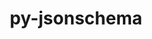 ---
title: "py-jsonschema"
layout: cache
categories: [package, develop]
meta: {"compilers": ["gcc@=11.1.0", "gcc@=11.4.0", "gcc@=7.3.1", "gcc@=7.5.0", "gcc@=9.4.0", "oneapi@=2024.2.1"], "num_specs": 153, "num_specs_by_stack": {"aws-isc": 2, "aws-isc-aarch64": 2, "data-vis-sdk": 6, "e4s": 44, "e4s-neoverse-v2": 26, "e4s-neoverse_v1": 17, "e4s-oneapi": 37, "e4s-power": 7, "radiuss": 12, "root": 153}, "oss": ["amzn2", "ubuntu18.04", "ubuntu20.04", "ubuntu22.04"], "platforms": ["linux"], "stacks": ["aws-isc", "aws-isc-aarch64", "data-vis-sdk", "e4s", "e4s-neoverse-v2", "e4s-neoverse_v1", "e4s-oneapi", "e4s-power", "radiuss", "root"], "targets": ["aarch64", "neoverse_v1", "neoverse_v2", "ppc64le", "x86_64_v3"], "versions": ["2.6.0", "4.17.3", "4.22.0"]}
spec_details: [{"compiler": "oneapi@=2024.2.1", "hash": "25l7x7gbb2oi4uh25rblbzwrlqa5jqa4", "os": "ubuntu22.04", "platform": "linux", "size": "-", "stacks": ["e4s-oneapi", "root"], "target": "x86_64_v3", "variants": ["build_system=python_pip"], "versions": ["2.6.0"]}, {"compiler": "gcc@=11.4.0", "hash": "2dgdbyfmerppapdiufxwhggjva7kwbal", "os": "ubuntu22.04", "platform": "linux", "size": "-", "stacks": ["e4s-neoverse-v2", "root"], "target": "neoverse_v2", "variants": ["build_system=python_pip", "+format-nongpl"], "versions": ["4.22.0"]}, {"compiler": "gcc@=11.4.0", "hash": "2lfftqdqcru6juumtrdushfeaiv6xodg", "os": "ubuntu22.04", "platform": "linux", "size": "-", "stacks": ["e4s-neoverse_v1", "root"], "target": "neoverse_v1", "variants": ["build_system=python_pip", "+format-nongpl"], "versions": ["4.22.0"]}, {"compiler": "gcc@=11.4.0", "hash": "2oqhxanspyjphihbsfsaxufo6olzcpqw", "os": "ubuntu22.04", "platform": "linux", "size": "-", "stacks": ["e4s-neoverse_v1", "root"], "target": "neoverse_v1", "variants": ["build_system=python_pip", "~format-nongpl"], "versions": ["4.22.0"]}, {"compiler": "gcc@=7.5.0", "hash": "2ttiyhoixr622udj5ocpgti3rl5bh5q3", "os": "ubuntu18.04", "platform": "linux", "size": "-", "stacks": ["radiuss", "root"], "target": "x86_64_v3", "variants": ["build_system=python_pip", "~format-nongpl"], "versions": ["4.22.0"]}, {"compiler": "gcc@=11.4.0", "hash": "2uinw65t6nrrujnz2z3ojrys7q7y6prg", "os": "ubuntu22.04", "platform": "linux", "size": "-", "stacks": ["e4s", "root"], "target": "x86_64_v3", "variants": ["build_system=python_pip", "~format-nongpl"], "versions": ["4.22.0"]}, {"compiler": "gcc@=11.4.0", "hash": "35rrup32mp4itipf2rs2ygzmanuegw5r", "os": "ubuntu22.04", "platform": "linux", "size": "-", "stacks": ["e4s", "root"], "target": "x86_64_v3", "variants": ["build_system=python_pip", "~format-nongpl"], "versions": ["4.22.0"]}, {"compiler": "gcc@=11.4.0", "hash": "36iosaxrwvpopgo2l6v2bbgnwlrhfgwj", "os": "ubuntu22.04", "platform": "linux", "size": "-", "stacks": ["e4s", "root"], "target": "x86_64_v3", "variants": ["build_system=python_pip"], "versions": ["2.6.0"]}, {"compiler": "oneapi@=2024.2.1", "hash": "3g4by4gwj2wn7y3a3j4o2zneigbltrgd", "os": "ubuntu22.04", "platform": "linux", "size": "-", "stacks": ["e4s-oneapi", "root"], "target": "x86_64_v3", "variants": ["build_system=python_pip", "+format-nongpl"], "versions": ["4.17.3"]}, {"compiler": "gcc@=11.4.0", "hash": "3ibfhq5op5htwwlj5h7j462matrytb5t", "os": "ubuntu22.04", "platform": "linux", "size": "-", "stacks": ["e4s-neoverse-v2", "root"], "target": "neoverse_v2", "variants": ["build_system=python_pip", "+format-nongpl"], "versions": ["4.22.0"]}, {"compiler": "oneapi@=2024.2.1", "hash": "3ymyezhvuv7cq6v2kjlx6kcgk5sn57wg", "os": "ubuntu22.04", "platform": "linux", "size": "-", "stacks": ["e4s-oneapi", "root"], "target": "x86_64_v3", "variants": ["build_system=python_pip", "+format-nongpl"], "versions": ["4.17.3"]}, {"compiler": "oneapi@=2024.2.1", "hash": "42ckr6hw57kvzhsrwr53nf7fsquxaat5", "os": "ubuntu22.04", "platform": "linux", "size": "-", "stacks": ["e4s-oneapi", "root"], "target": "x86_64_v3", "variants": ["build_system=python_pip", "+format-nongpl"], "versions": ["4.17.3"]}, {"compiler": "gcc@=11.4.0", "hash": "43why6cwusdevschybuhfzjdgubcj6mb", "os": "ubuntu22.04", "platform": "linux", "size": "-", "stacks": ["e4s-neoverse-v2", "root"], "target": "neoverse_v2", "variants": ["build_system=python_pip", "~format-nongpl"], "versions": ["4.22.0"]}, {"compiler": "gcc@=11.4.0", "hash": "4j5vpyj3ejtsyusa6edroxub64dcoaqh", "os": "ubuntu22.04", "platform": "linux", "size": "-", "stacks": ["e4s-neoverse_v1", "root"], "target": "neoverse_v1", "variants": ["build_system=python_pip", "+format-nongpl"], "versions": ["4.22.0"]}, {"compiler": "gcc@=11.4.0", "hash": "4jiebwrhglw6lg5s5larlbupjbahteqf", "os": "ubuntu22.04", "platform": "linux", "size": "-", "stacks": ["e4s-neoverse-v2", "root"], "target": "neoverse_v2", "variants": ["build_system=python_pip", "+format-nongpl"], "versions": ["4.22.0"]}, {"compiler": "gcc@=7.5.0", "hash": "4jmnvot5t5hkb6no3n5lmvmli2jicurs", "os": "ubuntu18.04", "platform": "linux", "size": "-", "stacks": ["radiuss", "root"], "target": "x86_64_v3", "variants": ["build_system=python_pip", "~format-nongpl"], "versions": ["4.22.0"]}, {"compiler": "gcc@=7.3.1", "hash": "56pwjcbfq4kkudd7ag3m7yrqwnve37fl", "os": "amzn2", "platform": "linux", "size": "-", "stacks": ["aws-isc-aarch64", "root"], "target": "aarch64", "variants": ["build_system=python_pip", "~format-nongpl"], "versions": ["4.17.3"]}, {"compiler": "gcc@=11.4.0", "hash": "5evtow5zgtzau7xykkdtl7macdatdrwf", "os": "ubuntu22.04", "platform": "linux", "size": "-", "stacks": ["e4s-neoverse-v2", "root"], "target": "neoverse_v2", "variants": ["build_system=python_pip"], "versions": ["2.6.0"]}, {"compiler": "gcc@=11.4.0", "hash": "5iinbhixbrltieqzhsh4y7jovvm4anoz", "os": "ubuntu22.04", "platform": "linux", "size": "-", "stacks": ["e4s", "root"], "target": "x86_64_v3", "variants": ["build_system=python_pip", "~format-nongpl"], "versions": ["4.22.0"]}, {"compiler": "gcc@=11.4.0", "hash": "5px35d7rr4ofl55buwrgh4eawyt77hsm", "os": "ubuntu22.04", "platform": "linux", "size": "-", "stacks": ["e4s-neoverse-v2", "root"], "target": "neoverse_v2", "variants": ["build_system=python_pip", "~format-nongpl"], "versions": ["4.22.0"]}, {"compiler": "gcc@=11.4.0", "hash": "5y2tvx4fnzksfvtjurlpkp2xjssakmg4", "os": "ubuntu22.04", "platform": "linux", "size": "-", "stacks": ["e4s-neoverse-v2", "root"], "target": "neoverse_v2", "variants": ["build_system=python_pip", "+format-nongpl"], "versions": ["4.22.0"]}, {"compiler": "gcc@=9.4.0", "hash": "66pklhm4c63q5mrtfulmkqg7we7eexwk", "os": "ubuntu20.04", "platform": "linux", "size": "-", "stacks": ["e4s-power", "root"], "target": "ppc64le", "variants": ["build_system=python_pip"], "versions": ["2.6.0"]}, {"compiler": "gcc@=11.4.0", "hash": "6esfvrfyckh4pz76buw27g7duojt43oy", "os": "ubuntu22.04", "platform": "linux", "size": "-", "stacks": ["e4s-neoverse_v1", "root"], "target": "neoverse_v1", "variants": ["build_system=python_pip", "~format-nongpl"], "versions": ["4.22.0"]}, {"compiler": "gcc@=7.5.0", "hash": "6nknsv2vb5vctbwqaeh32pexkyxcrzjk", "os": "ubuntu18.04", "platform": "linux", "size": "-", "stacks": ["radiuss", "root"], "target": "x86_64_v3", "variants": ["build_system=python_pip", "~format-nongpl"], "versions": ["4.22.0"]}, {"compiler": "gcc@=11.4.0", "hash": "7gafkfwuvuhrg26msuyil72b5fksjsyb", "os": "ubuntu22.04", "platform": "linux", "size": "-", "stacks": ["e4s", "root"], "target": "x86_64_v3", "variants": ["build_system=python_pip", "~format-nongpl"], "versions": ["4.22.0"]}, {"compiler": "oneapi@=2024.2.1", "hash": "7gkesuxscez7sfeucskbvvubhcuh3ssl", "os": "ubuntu22.04", "platform": "linux", "size": "-", "stacks": ["e4s-oneapi", "root"], "target": "x86_64_v3", "variants": ["build_system=python_pip", "~format-nongpl"], "versions": ["4.17.3"]}, {"compiler": "gcc@=11.4.0", "hash": "7qv2qtl5dbqc36r2ajftflye3wlggcrh", "os": "ubuntu22.04", "platform": "linux", "size": "-", "stacks": ["e4s-neoverse_v1", "root"], "target": "neoverse_v1", "variants": ["build_system=python_pip", "+format-nongpl"], "versions": ["4.22.0"]}, {"compiler": "oneapi@=2024.2.1", "hash": "7uxevqdju62rdek72p2ornvkptajw3xm", "os": "ubuntu22.04", "platform": "linux", "size": "-", "stacks": ["e4s-oneapi", "root"], "target": "x86_64_v3", "variants": ["build_system=python_pip"], "versions": ["2.6.0"]}, {"compiler": "gcc@=7.3.1", "hash": "a75r6abrcyyapsacefk6d3rvpp5y7o5n", "os": "amzn2", "platform": "linux", "size": "-", "stacks": ["aws-isc", "root"], "target": "x86_64_v3", "variants": ["build_system=python_pip", "~format-nongpl"], "versions": ["4.17.3"]}, {"compiler": "gcc@=11.4.0", "hash": "akkdjgenclhhxsrracsjptcms4iclmj7", "os": "ubuntu22.04", "platform": "linux", "size": "-", "stacks": ["e4s", "root"], "target": "x86_64_v3", "variants": ["build_system=python_pip", "+format-nongpl"], "versions": ["4.22.0"]}, {"compiler": "oneapi@=2024.2.1", "hash": "arpeyvf6tabq2y77ni4z67zvrl6scp5e", "os": "ubuntu22.04", "platform": "linux", "size": "-", "stacks": ["e4s-oneapi", "root"], "target": "x86_64_v3", "variants": ["build_system=python_pip", "+format-nongpl"], "versions": ["4.17.3"]}, {"compiler": "gcc@=11.1.0", "hash": "avyh4fsmnojyopg2klj7t44yls6rhr5k", "os": "ubuntu20.04", "platform": "linux", "size": "-", "stacks": ["data-vis-sdk", "root"], "target": "x86_64_v3", "variants": ["build_system=python_pip", "+format-nongpl"], "versions": ["4.22.0"]}, {"compiler": "gcc@=11.4.0", "hash": "b4ijz4twiw4ddgrefgphx57vg5eol4rx", "os": "ubuntu22.04", "platform": "linux", "size": "-", "stacks": ["e4s", "root"], "target": "x86_64_v3", "variants": ["build_system=python_pip", "+format-nongpl"], "versions": ["4.22.0"]}, {"compiler": "gcc@=7.5.0", "hash": "bgk2d7nuogciwiqqrf5abnuhircenudf", "os": "ubuntu18.04", "platform": "linux", "size": "-", "stacks": ["radiuss", "root"], "target": "x86_64_v3", "variants": ["build_system=python_pip", "~format-nongpl"], "versions": ["4.22.0"]}, {"compiler": "oneapi@=2024.2.1", "hash": "bmxvffvpz23yblkoqzazs4wl4u7le3af", "os": "ubuntu22.04", "platform": "linux", "size": "-", "stacks": ["e4s-oneapi", "root"], "target": "x86_64_v3", "variants": ["build_system=python_pip", "+format-nongpl"], "versions": ["4.17.3"]}, {"compiler": "gcc@=11.1.0", "hash": "cfdt2npd727abrryiwi3zzexpilwrruv", "os": "ubuntu20.04", "platform": "linux", "size": "-", "stacks": ["data-vis-sdk", "root"], "target": "x86_64_v3", "variants": ["build_system=python_pip", "+format-nongpl"], "versions": ["4.22.0"]}, {"compiler": "oneapi@=2024.2.1", "hash": "clz25dn2y3wmuitfmuiaqlvk6eeoacko", "os": "ubuntu22.04", "platform": "linux", "size": "-", "stacks": ["e4s-oneapi", "root"], "target": "x86_64_v3", "variants": ["build_system=python_pip", "+format-nongpl"], "versions": ["4.17.3"]}, {"compiler": "oneapi@=2024.2.1", "hash": "csqjgjt75kl2hikwaktcv5e4323zaoah", "os": "ubuntu22.04", "platform": "linux", "size": "-", "stacks": ["e4s-oneapi", "root"], "target": "x86_64_v3", "variants": ["build_system=python_pip", "~format-nongpl"], "versions": ["4.17.3"]}, {"compiler": "gcc@=7.3.1", "hash": "dc5mzugiqlobxetjbahszrcncspakugm", "os": "amzn2", "platform": "linux", "size": "-", "stacks": ["aws-isc", "root"], "target": "x86_64_v3", "variants": ["build_system=python_pip", "~format-nongpl"], "versions": ["4.17.3"]}, {"compiler": "gcc@=11.4.0", "hash": "dde4rrz7ymuil2v3ifh7ql2brqk2eoow", "os": "ubuntu22.04", "platform": "linux", "size": "-", "stacks": ["e4s", "root"], "target": "x86_64_v3", "variants": ["build_system=python_pip", "+format-nongpl"], "versions": ["4.22.0"]}, {"compiler": "gcc@=11.4.0", "hash": "di3jpzuolazrwegv4cedlpuu42kpgs7n", "os": "ubuntu22.04", "platform": "linux", "size": "-", "stacks": ["e4s-neoverse_v1", "root"], "target": "neoverse_v1", "variants": ["build_system=python_pip"], "versions": ["2.6.0"]}, {"compiler": "oneapi@=2024.2.1", "hash": "dvpdvs5445kieeh64yuthn5enldzh4px", "os": "ubuntu22.04", "platform": "linux", "size": "-", "stacks": ["e4s-oneapi", "root"], "target": "x86_64_v3", "variants": ["build_system=python_pip", "~format-nongpl"], "versions": ["4.17.3"]}, {"compiler": "gcc@=11.4.0", "hash": "dwmqhbrmk55tzxxfpi526hwh5z6pshdo", "os": "ubuntu22.04", "platform": "linux", "size": "-", "stacks": ["e4s-neoverse-v2", "root"], "target": "neoverse_v2", "variants": ["build_system=python_pip", "+format-nongpl"], "versions": ["4.22.0"]}, {"compiler": "gcc@=11.4.0", "hash": "ef25rhzs3hw4inowuobtifpxkmq7sk4m", "os": "ubuntu22.04", "platform": "linux", "size": "-", "stacks": ["e4s-neoverse-v2", "root"], "target": "neoverse_v2", "variants": ["build_system=python_pip", "+format-nongpl"], "versions": ["4.22.0"]}, {"compiler": "gcc@=11.4.0", "hash": "efzdc56pjnltmmtqdsxfaosp6rfpwo6r", "os": "ubuntu22.04", "platform": "linux", "size": "-", "stacks": ["e4s-neoverse_v1", "root"], "target": "neoverse_v1", "variants": ["build_system=python_pip", "~format-nongpl"], "versions": ["4.22.0"]}, {"compiler": "gcc@=11.4.0", "hash": "egy6lei7usxskarb42aft3yk3blbm36a", "os": "ubuntu22.04", "platform": "linux", "size": "-", "stacks": ["e4s", "root"], "target": "x86_64_v3", "variants": ["build_system=python_pip", "~format-nongpl"], "versions": ["4.22.0"]}, {"compiler": "gcc@=11.4.0", "hash": "ehllzfmy7q5bmkvendzj2pq7ep6bkxdc", "os": "ubuntu22.04", "platform": "linux", "size": "-", "stacks": ["e4s-neoverse-v2", "root"], "target": "neoverse_v2", "variants": ["build_system=python_pip"], "versions": ["2.6.0"]}, {"compiler": "gcc@=11.4.0", "hash": "ejsyizklgimy4yfnddvik5qqdxxf5thh", "os": "ubuntu22.04", "platform": "linux", "size": "-", "stacks": ["e4s", "root"], "target": "x86_64_v3", "variants": ["build_system=python_pip"], "versions": ["2.6.0"]}, {"compiler": "gcc@=11.4.0", "hash": "ek2mnazwu7ws3c3v4lhokzn65trwijb2", "os": "ubuntu22.04", "platform": "linux", "size": "-", "stacks": ["e4s", "root"], "target": "x86_64_v3", "variants": ["build_system=python_pip", "~format-nongpl"], "versions": ["4.22.0"]}, {"compiler": "oneapi@=2024.2.1", "hash": "eqfaeslsqs5tmd4fiairyvpikbbeuuuu", "os": "ubuntu22.04", "platform": "linux", "size": "-", "stacks": ["e4s-oneapi", "root"], "target": "x86_64_v3", "variants": ["build_system=python_pip", "~format-nongpl"], "versions": ["4.17.3"]}, {"compiler": "oneapi@=2024.2.1", "hash": "eyjj7e3awq5wjr7dit7mx5mhlwmb2nvi", "os": "ubuntu22.04", "platform": "linux", "size": "-", "stacks": ["e4s-oneapi", "root"], "target": "x86_64_v3", "variants": ["build_system=python_pip", "+format-nongpl"], "versions": ["4.17.3"]}, {"compiler": "gcc@=7.3.1", "hash": "feyh5ehtt2mbh4b6lmnuttsgotfk7x7p", "os": "amzn2", "platform": "linux", "size": "-", "stacks": ["aws-isc-aarch64", "root"], "target": "aarch64", "variants": ["build_system=python_pip", "~format-nongpl"], "versions": ["4.17.3"]}, {"compiler": "gcc@=11.4.0", "hash": "ffrbvhwbebu4swsvnrs4jqy2rpwrytst", "os": "ubuntu22.04", "platform": "linux", "size": "-", "stacks": ["e4s-neoverse_v1", "root"], "target": "neoverse_v1", "variants": ["build_system=python_pip", "~format-nongpl"], "versions": ["4.22.0"]}, {"compiler": "oneapi@=2024.2.1", "hash": "fogpzfj6unrbbepmw6uturrrkt2xaorp", "os": "ubuntu22.04", "platform": "linux", "size": "-", "stacks": ["e4s-oneapi", "root"], "target": "x86_64_v3", "variants": ["build_system=python_pip", "+format-nongpl"], "versions": ["4.17.3"]}, {"compiler": "oneapi@=2024.2.1", "hash": "fqta4oninkexqeabfjud25shw6ba64t7", "os": "ubuntu22.04", "platform": "linux", "size": "-", "stacks": ["e4s-oneapi", "root"], "target": "x86_64_v3", "variants": ["build_system=python_pip", "+format-nongpl"], "versions": ["4.17.3"]}, {"compiler": "gcc@=11.4.0", "hash": "fyiriu5r2g3sbgyc2spqk44caqksdiq5", "os": "ubuntu22.04", "platform": "linux", "size": "-", "stacks": ["e4s-neoverse-v2", "root"], "target": "neoverse_v2", "variants": ["build_system=python_pip"], "versions": ["2.6.0"]}, {"compiler": "gcc@=11.4.0", "hash": "gg57cffh65nzaz3ears7z73ysvgry7op", "os": "ubuntu22.04", "platform": "linux", "size": "-", "stacks": ["e4s-neoverse-v2", "root"], "target": "neoverse_v2", "variants": ["build_system=python_pip", "~format-nongpl"], "versions": ["4.22.0"]}, {"compiler": "gcc@=7.5.0", "hash": "ghauuggl5nr4zeo2ello7i4mg43bqddy", "os": "ubuntu18.04", "platform": "linux", "size": "-", "stacks": ["radiuss", "root"], "target": "x86_64_v3", "variants": ["build_system=python_pip", "~format-nongpl"], "versions": ["4.22.0"]}, {"compiler": "gcc@=11.4.0", "hash": "goock3cqtgtcpeuh2exmcayysuuo4jbs", "os": "ubuntu22.04", "platform": "linux", "size": "-", "stacks": ["e4s-neoverse-v2", "root"], "target": "neoverse_v2", "variants": ["build_system=python_pip", "+format-nongpl"], "versions": ["4.22.0"]}, {"compiler": "gcc@=11.4.0", "hash": "gszzcq7r7ktygdmllq6bcpz6qqabnjkn", "os": "ubuntu22.04", "platform": "linux", "size": "-", "stacks": ["e4s", "root"], "target": "x86_64_v3", "variants": ["build_system=python_pip", "+format-nongpl"], "versions": ["4.22.0"]}, {"compiler": "gcc@=11.1.0", "hash": "gw4dhyazvb6atqv76gmya54iyzrkba42", "os": "ubuntu20.04", "platform": "linux", "size": "-", "stacks": ["data-vis-sdk", "root"], "target": "x86_64_v3", "variants": ["build_system=python_pip", "+format-nongpl"], "versions": ["4.22.0"]}, {"compiler": "gcc@=11.4.0", "hash": "gx7lpkybdrjsocovsljuy4q3abmrfsst", "os": "ubuntu22.04", "platform": "linux", "size": "-", "stacks": ["e4s-neoverse_v1", "root"], "target": "neoverse_v1", "variants": ["build_system=python_pip", "~format-nongpl"], "versions": ["4.22.0"]}, {"compiler": "oneapi@=2024.2.1", "hash": "gxrtav4v355erhejvarqigwzojrnuqyd", "os": "ubuntu22.04", "platform": "linux", "size": "-", "stacks": ["e4s-oneapi", "root"], "target": "x86_64_v3", "variants": ["build_system=python_pip", "~format-nongpl"], "versions": ["4.17.3"]}, {"compiler": "oneapi@=2024.2.1", "hash": "h53rj4hckudqshlxky3qpshjtk4vq3g7", "os": "ubuntu22.04", "platform": "linux", "size": "-", "stacks": ["e4s-oneapi", "root"], "target": "x86_64_v3", "variants": ["build_system=python_pip", "~format-nongpl"], "versions": ["4.17.3"]}, {"compiler": "gcc@=11.1.0", "hash": "i2xfzlt2c7rgw3ijfwjrdkcrbcwo7xaa", "os": "ubuntu20.04", "platform": "linux", "size": "-", "stacks": ["data-vis-sdk", "root"], "target": "x86_64_v3", "variants": ["build_system=python_pip", "+format-nongpl"], "versions": ["4.22.0"]}, {"compiler": "gcc@=11.4.0", "hash": "ic2mafpeykw74l5lfbmfdebivgvxbgf5", "os": "ubuntu22.04", "platform": "linux", "size": "-", "stacks": ["e4s", "root"], "target": "x86_64_v3", "variants": ["build_system=python_pip", "~format-nongpl"], "versions": ["4.22.0"]}, {"compiler": "gcc@=11.4.0", "hash": "ic7xizkk6nhnd7xlypqnnadykwivr2s2", "os": "ubuntu22.04", "platform": "linux", "size": "-", "stacks": ["e4s", "root"], "target": "x86_64_v3", "variants": ["build_system=python_pip", "+format-nongpl"], "versions": ["4.22.0"]}, {"compiler": "gcc@=11.4.0", "hash": "idem6sw6x37ngwijavk6uhpjpglepa3y", "os": "ubuntu22.04", "platform": "linux", "size": "-", "stacks": ["e4s-neoverse-v2", "root"], "target": "neoverse_v2", "variants": ["build_system=python_pip", "~format-nongpl"], "versions": ["4.22.0"]}, {"compiler": "gcc@=11.4.0", "hash": "ihojkitwnbzdz5gcbscybyzqqmtl7rcs", "os": "ubuntu22.04", "platform": "linux", "size": "-", "stacks": ["e4s", "root"], "target": "x86_64_v3", "variants": ["build_system=python_pip", "~format-nongpl"], "versions": ["4.22.0"]}, {"compiler": "oneapi@=2024.2.1", "hash": "iobg3xnjnbuk7fmg3rimql24ywn7a2ld", "os": "ubuntu22.04", "platform": "linux", "size": "-", "stacks": ["e4s-oneapi", "root"], "target": "x86_64_v3", "variants": ["build_system=python_pip", "~format-nongpl"], "versions": ["4.17.3"]}, {"compiler": "gcc@=11.4.0", "hash": "iphdyizlzmrfddh6x3c4mym6sklurs5j", "os": "ubuntu22.04", "platform": "linux", "size": "-", "stacks": ["e4s-neoverse_v1", "root"], "target": "neoverse_v1", "variants": ["build_system=python_pip", "~format-nongpl"], "versions": ["4.22.0"]}, {"compiler": "oneapi@=2024.2.1", "hash": "iqyyhy4leaz3mlzwie5cuhzvkxgyk2so", "os": "ubuntu22.04", "platform": "linux", "size": "-", "stacks": ["e4s-oneapi", "root"], "target": "x86_64_v3", "variants": ["build_system=python_pip"], "versions": ["2.6.0"]}, {"compiler": "gcc@=9.4.0", "hash": "ivuglwlrwo3amdje4oa3dltov2khancw", "os": "ubuntu20.04", "platform": "linux", "size": "-", "stacks": ["e4s-power", "root"], "target": "ppc64le", "variants": ["build_system=python_pip", "+format-nongpl"], "versions": ["4.22.0"]}, {"compiler": "gcc@=11.4.0", "hash": "izypnlwa76r7dgbtv6zdpqhf7dadhe23", "os": "ubuntu22.04", "platform": "linux", "size": "-", "stacks": ["e4s", "root"], "target": "x86_64_v3", "variants": ["build_system=python_pip", "+format-nongpl"], "versions": ["4.22.0"]}, {"compiler": "gcc@=11.4.0", "hash": "jefnwtmycgbj6pc4y7ifrmoxkbxsner5", "os": "ubuntu22.04", "platform": "linux", "size": "-", "stacks": ["e4s", "root"], "target": "x86_64_v3", "variants": ["build_system=python_pip", "+format-nongpl"], "versions": ["4.22.0"]}, {"compiler": "gcc@=11.4.0", "hash": "jnuy6jctkn2zywaii7ndzycioyzsntpt", "os": "ubuntu22.04", "platform": "linux", "size": "-", "stacks": ["e4s-neoverse_v1", "root"], "target": "neoverse_v1", "variants": ["build_system=python_pip", "~format-nongpl"], "versions": ["4.22.0"]}, {"compiler": "oneapi@=2024.2.1", "hash": "jv3siitbmk5uvlaynjgiv447w2cszeta", "os": "ubuntu22.04", "platform": "linux", "size": "-", "stacks": ["e4s-oneapi", "root"], "target": "x86_64_v3", "variants": ["build_system=python_pip", "~format-nongpl"], "versions": ["4.17.3"]}, {"compiler": "gcc@=9.4.0", "hash": "jvgr6beenbmnx5fx7viiun6mwfzqgu7h", "os": "ubuntu20.04", "platform": "linux", "size": "-", "stacks": ["e4s-power", "root"], "target": "ppc64le", "variants": ["build_system=python_pip", "+format-nongpl"], "versions": ["4.22.0"]}, {"compiler": "oneapi@=2024.2.1", "hash": "jyzepoldseal75rjihrkmteiooldxsvm", "os": "ubuntu22.04", "platform": "linux", "size": "-", "stacks": ["e4s-oneapi", "root"], "target": "x86_64_v3", "variants": ["build_system=python_pip", "~format-nongpl"], "versions": ["4.17.3"]}, {"compiler": "gcc@=11.4.0", "hash": "k7ukbra72hxpqczswlvqo4fy4teliub3", "os": "ubuntu22.04", "platform": "linux", "size": "-", "stacks": ["e4s", "root"], "target": "x86_64_v3", "variants": ["build_system=python_pip", "~format-nongpl"], "versions": ["4.22.0"]}, {"compiler": "gcc@=11.4.0", "hash": "klee26loolz2lwlbt7k5g4udsbqmm7lw", "os": "ubuntu22.04", "platform": "linux", "size": "-", "stacks": ["e4s", "root"], "target": "x86_64_v3", "variants": ["build_system=python_pip", "~format-nongpl"], "versions": ["4.22.0"]}, {"compiler": "gcc@=11.4.0", "hash": "kmyu6squye26kw2vinb3e3h42urwugqr", "os": "ubuntu22.04", "platform": "linux", "size": "-", "stacks": ["e4s", "root"], "target": "x86_64_v3", "variants": ["build_system=python_pip", "~format-nongpl"], "versions": ["4.22.0"]}, {"compiler": "gcc@=11.4.0", "hash": "krsyj4t52glqrsdp6owuu6vojugofb3j", "os": "ubuntu22.04", "platform": "linux", "size": "-", "stacks": ["e4s", "root"], "target": "x86_64_v3", "variants": ["build_system=python_pip", "+format-nongpl"], "versions": ["4.22.0"]}, {"compiler": "gcc@=11.4.0", "hash": "ku4klimn4lvlorwkecn3kh5uuuuv46nx", "os": "ubuntu22.04", "platform": "linux", "size": "-", "stacks": ["e4s", "root"], "target": "x86_64_v3", "variants": ["build_system=python_pip", "+format-nongpl"], "versions": ["4.22.0"]}, {"compiler": "gcc@=11.4.0", "hash": "l4pi4i4poxwkvfyw2b4jhxfxythe2zwc", "os": "ubuntu22.04", "platform": "linux", "size": "-", "stacks": ["e4s-neoverse-v2", "root"], "target": "neoverse_v2", "variants": ["build_system=python_pip", "+format-nongpl"], "versions": ["4.22.0"]}, {"compiler": "gcc@=9.4.0", "hash": "l5opswyfkv52zlheclxvw4vxvrvat5qo", "os": "ubuntu20.04", "platform": "linux", "size": "-", "stacks": ["e4s-power", "root"], "target": "ppc64le", "variants": ["build_system=python_pip", "~format-nongpl"], "versions": ["4.22.0"]}, {"compiler": "gcc@=11.4.0", "hash": "lakdblzo57rjoorm4kr4vjklccv54urr", "os": "ubuntu22.04", "platform": "linux", "size": "-", "stacks": ["e4s", "root"], "target": "x86_64_v3", "variants": ["build_system=python_pip", "+format-nongpl"], "versions": ["4.22.0"]}, {"compiler": "gcc@=9.4.0", "hash": "lb277x56nidcib2hri5oyhbhljgn3prh", "os": "ubuntu20.04", "platform": "linux", "size": "-", "stacks": ["e4s-power", "root"], "target": "ppc64le", "variants": ["build_system=python_pip", "~format-nongpl"], "versions": ["4.22.0"]}, {"compiler": "oneapi@=2024.2.1", "hash": "lcc4kctz2rvnvxpjibkfj3jllhpsznr4", "os": "ubuntu22.04", "platform": "linux", "size": "-", "stacks": ["e4s-oneapi", "root"], "target": "x86_64_v3", "variants": ["build_system=python_pip", "+format-nongpl"], "versions": ["4.17.3"]}, {"compiler": "oneapi@=2024.2.1", "hash": "ldm4lseo5zlpnhceevrpnf7gon2uyedo", "os": "ubuntu22.04", "platform": "linux", "size": "-", "stacks": ["e4s-oneapi", "root"], "target": "x86_64_v3", "variants": ["build_system=python_pip", "~format-nongpl"], "versions": ["4.17.3"]}, {"compiler": "oneapi@=2024.2.1", "hash": "ldumcbiyuum7tus2h65cj6gx5l2vtoma", "os": "ubuntu22.04", "platform": "linux", "size": "-", "stacks": ["e4s-oneapi", "root"], "target": "x86_64_v3", "variants": ["build_system=python_pip", "~format-nongpl"], "versions": ["4.17.3"]}, {"compiler": "gcc@=11.4.0", "hash": "lngz2gru7t5rix7fxyv32vvhhbbwy7t4", "os": "ubuntu22.04", "platform": "linux", "size": "-", "stacks": ["e4s-neoverse-v2", "root"], "target": "neoverse_v2", "variants": ["build_system=python_pip", "~format-nongpl"], "versions": ["4.22.0"]}, {"compiler": "gcc@=11.4.0", "hash": "lntahgduvvv5yjbhwisr2h3onxpizwi7", "os": "ubuntu22.04", "platform": "linux", "size": "-", "stacks": ["e4s-neoverse-v2", "root"], "target": "neoverse_v2", "variants": ["build_system=python_pip"], "versions": ["2.6.0"]}, {"compiler": "gcc@=11.4.0", "hash": "lv34pxo3gpgtxhy6k5aeofgb77xyws2f", "os": "ubuntu22.04", "platform": "linux", "size": "-", "stacks": ["e4s", "root"], "target": "x86_64_v3", "variants": ["build_system=python_pip", "~format-nongpl"], "versions": ["4.22.0"]}, {"compiler": "gcc@=11.4.0", "hash": "lxgslpkhow4xblm23uggujwxavc2y3xc", "os": "ubuntu22.04", "platform": "linux", "size": "-", "stacks": ["e4s", "root"], "target": "x86_64_v3", "variants": ["build_system=python_pip", "~format-nongpl"], "versions": ["4.22.0"]}, {"compiler": "gcc@=9.4.0", "hash": "m2njo42pw3tmjdplr5iurvne3cyj33yf", "os": "ubuntu20.04", "platform": "linux", "size": "-", "stacks": ["e4s-power", "root"], "target": "ppc64le", "variants": ["build_system=python_pip", "~format-nongpl"], "versions": ["4.22.0"]}, {"compiler": "gcc@=11.4.0", "hash": "mfoo764o7ovzgk3yxxtgez4diiy5edpm", "os": "ubuntu22.04", "platform": "linux", "size": "-", "stacks": ["e4s", "root"], "target": "x86_64_v3", "variants": ["build_system=python_pip", "~format-nongpl"], "versions": ["4.22.0"]}, {"compiler": "oneapi@=2024.2.1", "hash": "mfuotm5v4myqk7ti7ofewif3o2ijgyje", "os": "ubuntu22.04", "platform": "linux", "size": "-", "stacks": ["e4s-oneapi", "root"], "target": "x86_64_v3", "variants": ["build_system=python_pip", "+format-nongpl"], "versions": ["4.17.3"]}, {"compiler": "gcc@=11.4.0", "hash": "mzbp3zapami3icbszmk66qcj6gtc5435", "os": "ubuntu22.04", "platform": "linux", "size": "-", "stacks": ["e4s-neoverse-v2", "root"], "target": "neoverse_v2", "variants": ["build_system=python_pip", "~format-nongpl"], "versions": ["4.22.0"]}, {"compiler": "gcc@=11.4.0", "hash": "ndw45jvzyttko5jyxsgkldyota4zsdqs", "os": "ubuntu22.04", "platform": "linux", "size": "-", "stacks": ["e4s-neoverse_v1", "root"], "target": "neoverse_v1", "variants": ["build_system=python_pip", "+format-nongpl"], "versions": ["4.22.0"]}, {"compiler": "oneapi@=2024.2.1", "hash": "ngc4otnwmibln7yiotoijehlcdhwq3wk", "os": "ubuntu22.04", "platform": "linux", "size": "-", "stacks": ["e4s-oneapi", "root"], "target": "x86_64_v3", "variants": ["build_system=python_pip", "~format-nongpl"], "versions": ["4.17.3"]}, {"compiler": "gcc@=11.4.0", "hash": "npqwnldpnz7hgzzr7l27t3yppkqshzgl", "os": "ubuntu22.04", "platform": "linux", "size": "-", "stacks": ["e4s", "root"], "target": "x86_64_v3", "variants": ["build_system=python_pip", "~format-nongpl"], "versions": ["4.22.0"]}, {"compiler": "gcc@=11.4.0", "hash": "nrpnzxjvxxrkbn4uh6xhdq2w6xuezrhw", "os": "ubuntu22.04", "platform": "linux", "size": "-", "stacks": ["e4s-neoverse-v2", "root"], "target": "neoverse_v2", "variants": ["build_system=python_pip", "+format-nongpl"], "versions": ["4.22.0"]}, {"compiler": "oneapi@=2024.2.1", "hash": "nuuzoxiywsmcbgrnddf6ocbgch4epypd", "os": "ubuntu22.04", "platform": "linux", "size": "-", "stacks": ["e4s-oneapi", "root"], "target": "x86_64_v3", "variants": ["build_system=python_pip", "~format-nongpl"], "versions": ["4.17.3"]}, {"compiler": "gcc@=11.4.0", "hash": "o435fteympjt7377qbzxqmtl2jjjmcyl", "os": "ubuntu22.04", "platform": "linux", "size": "-", "stacks": ["e4s", "root"], "target": "x86_64_v3", "variants": ["build_system=python_pip"], "versions": ["2.6.0"]}, {"compiler": "gcc@=11.4.0", "hash": "oaqqokxlq6vrhofvfvw636fawnc467gv", "os": "ubuntu22.04", "platform": "linux", "size": "-", "stacks": ["e4s-neoverse_v1", "root"], "target": "neoverse_v1", "variants": ["build_system=python_pip", "~format-nongpl"], "versions": ["4.22.0"]}, {"compiler": "gcc@=11.4.0", "hash": "oh6ilphtmxgt6wero76bjkut55ikfcbq", "os": "ubuntu22.04", "platform": "linux", "size": "-", "stacks": ["e4s-neoverse-v2", "root"], "target": "neoverse_v2", "variants": ["build_system=python_pip", "+format-nongpl"], "versions": ["4.22.0"]}, {"compiler": "gcc@=11.4.0", "hash": "oi4ioqqd57ou7ppihhyorgerroocozud", "os": "ubuntu22.04", "platform": "linux", "size": "-", "stacks": ["e4s", "root"], "target": "x86_64_v3", "variants": ["build_system=python_pip", "+format-nongpl"], "versions": ["4.22.0"]}, {"compiler": "oneapi@=2024.2.1", "hash": "oib4vfbfhbiox4fjl6yox7amnu2v3rcy", "os": "ubuntu22.04", "platform": "linux", "size": "-", "stacks": ["e4s-oneapi", "root"], "target": "x86_64_v3", "variants": ["build_system=python_pip", "+format-nongpl"], "versions": ["4.17.3"]}, {"compiler": "gcc@=11.1.0", "hash": "oiswe6hn4hnkug5c35syok7hn5awk4nl", "os": "ubuntu20.04", "platform": "linux", "size": "-", "stacks": ["data-vis-sdk", "root"], "target": "x86_64_v3", "variants": ["build_system=python_pip", "+format-nongpl"], "versions": ["4.22.0"]}, {"compiler": "gcc@=11.4.0", "hash": "omjdv4ny7xb45ewum2ecjogm2srzjqkt", "os": "ubuntu22.04", "platform": "linux", "size": "-", "stacks": ["e4s", "root"], "target": "x86_64_v3", "variants": ["build_system=python_pip", "~format-nongpl"], "versions": ["4.22.0"]}, {"compiler": "gcc@=11.4.0", "hash": "oucobica3gkk5shcnlcnb7p7xhgtmahv", "os": "ubuntu22.04", "platform": "linux", "size": "-", "stacks": ["e4s-neoverse-v2", "root"], "target": "neoverse_v2", "variants": ["build_system=python_pip", "~format-nongpl"], "versions": ["4.22.0"]}, {"compiler": "gcc@=11.1.0", "hash": "ozjar53wypen2ecgvfifbajkfywi2ycl", "os": "ubuntu20.04", "platform": "linux", "size": "-", "stacks": ["data-vis-sdk", "root"], "target": "x86_64_v3", "variants": ["build_system=python_pip", "+format-nongpl"], "versions": ["4.22.0"]}, {"compiler": "gcc@=11.4.0", "hash": "p67whugfrovzxevsucdl6izddtjlonag", "os": "ubuntu22.04", "platform": "linux", "size": "-", "stacks": ["e4s", "root"], "target": "x86_64_v3", "variants": ["build_system=python_pip", "~format-nongpl"], "versions": ["4.22.0"]}, {"compiler": "oneapi@=2024.2.1", "hash": "ps7bt5hm3pgipo4wzb56rmg6adcntkkm", "os": "ubuntu22.04", "platform": "linux", "size": "-", "stacks": ["e4s-oneapi", "root"], "target": "x86_64_v3", "variants": ["build_system=python_pip", "~format-nongpl"], "versions": ["4.17.3"]}, {"compiler": "gcc@=7.5.0", "hash": "qf27tmsfkjw6clp4flxl4b3dk2uksrut", "os": "ubuntu18.04", "platform": "linux", "size": "-", "stacks": ["radiuss", "root"], "target": "x86_64_v3", "variants": ["build_system=python_pip", "~format-nongpl"], "versions": ["4.22.0"]}, {"compiler": "gcc@=11.4.0", "hash": "qss2jvic467wxicbyz2xcdrfentka4fm", "os": "ubuntu22.04", "platform": "linux", "size": "-", "stacks": ["e4s-neoverse_v1", "root"], "target": "neoverse_v1", "variants": ["build_system=python_pip", "+format-nongpl"], "versions": ["4.22.0"]}, {"compiler": "gcc@=9.4.0", "hash": "qtgu3jcycxb3oko7zc3i56uaqqe3o65s", "os": "ubuntu20.04", "platform": "linux", "size": "-", "stacks": ["e4s-power", "root"], "target": "ppc64le", "variants": ["build_system=python_pip", "~format-nongpl"], "versions": ["4.22.0"]}, {"compiler": "gcc@=11.4.0", "hash": "qu6x7rzdy5uptbudctunpwwf4v26jn5l", "os": "ubuntu22.04", "platform": "linux", "size": "-", "stacks": ["e4s-neoverse-v2", "root"], "target": "neoverse_v2", "variants": ["build_system=python_pip", "~format-nongpl"], "versions": ["4.22.0"]}, {"compiler": "oneapi@=2024.2.1", "hash": "qxznht2h3ekaek55fr5mpm6nsscfuecm", "os": "ubuntu22.04", "platform": "linux", "size": "-", "stacks": ["e4s-oneapi", "root"], "target": "x86_64_v3", "variants": ["build_system=python_pip", "+format-nongpl"], "versions": ["4.17.3"]}, {"compiler": "gcc@=7.5.0", "hash": "r6r6zfpp6xk6lrfysh4bi5p3rswp5tez", "os": "ubuntu18.04", "platform": "linux", "size": "-", "stacks": ["radiuss", "root"], "target": "x86_64_v3", "variants": ["build_system=python_pip", "~format-nongpl"], "versions": ["4.22.0"]}, {"compiler": "gcc@=11.4.0", "hash": "rb7sp3dd6isk6b2yb5apf6rlhacekxol", "os": "ubuntu22.04", "platform": "linux", "size": "-", "stacks": ["e4s-neoverse-v2", "root"], "target": "neoverse_v2", "variants": ["build_system=python_pip", "+format-nongpl"], "versions": ["4.22.0"]}, {"compiler": "gcc@=11.4.0", "hash": "rtqnmo6plfhradzmxknzg3qu4t5zpz6n", "os": "ubuntu22.04", "platform": "linux", "size": "-", "stacks": ["e4s", "root"], "target": "x86_64_v3", "variants": ["build_system=python_pip", "~format-nongpl"], "versions": ["4.22.0"]}, {"compiler": "gcc@=7.5.0", "hash": "safdzb6g3pusptje3p35f7lngyarrsk4", "os": "ubuntu18.04", "platform": "linux", "size": "-", "stacks": ["radiuss", "root"], "target": "x86_64_v3", "variants": ["build_system=python_pip", "~format-nongpl"], "versions": ["4.22.0"]}, {"compiler": "gcc@=7.5.0", "hash": "scf3bdp5szygbktwa5sgfepgx57oc7ba", "os": "ubuntu18.04", "platform": "linux", "size": "-", "stacks": ["radiuss", "root"], "target": "x86_64_v3", "variants": ["build_system=python_pip", "~format-nongpl"], "versions": ["4.22.0"]}, {"compiler": "gcc@=11.4.0", "hash": "sjgugou36brj7fknaabmgh426leygnua", "os": "ubuntu22.04", "platform": "linux", "size": "-", "stacks": ["e4s-neoverse-v2", "root"], "target": "neoverse_v2", "variants": ["build_system=python_pip", "+format-nongpl"], "versions": ["4.22.0"]}, {"compiler": "gcc@=11.4.0", "hash": "skbccszjh7d7usnuw5z6fgotkzpn77m6", "os": "ubuntu22.04", "platform": "linux", "size": "-", "stacks": ["e4s-neoverse-v2", "root"], "target": "neoverse_v2", "variants": ["build_system=python_pip", "+format-nongpl"], "versions": ["4.22.0"]}, {"compiler": "gcc@=11.4.0", "hash": "t56gtvpnwtupqy36n2jakg7bx2bny2vs", "os": "ubuntu22.04", "platform": "linux", "size": "-", "stacks": ["e4s-neoverse_v1", "root"], "target": "neoverse_v1", "variants": ["build_system=python_pip", "+format-nongpl"], "versions": ["4.22.0"]}, {"compiler": "oneapi@=2024.2.1", "hash": "taqqsayt6pvlo7h2pbtckt66jbrbz3x2", "os": "ubuntu22.04", "platform": "linux", "size": "-", "stacks": ["e4s-oneapi", "root"], "target": "x86_64_v3", "variants": ["build_system=python_pip", "+format-nongpl"], "versions": ["4.17.3"]}, {"compiler": "gcc@=7.5.0", "hash": "thofaze3t4h74fjofeamlm5bagv2mwmt", "os": "ubuntu18.04", "platform": "linux", "size": "-", "stacks": ["radiuss", "root"], "target": "x86_64_v3", "variants": ["build_system=python_pip", "~format-nongpl"], "versions": ["4.22.0"]}, {"compiler": "gcc@=11.4.0", "hash": "tnzqisgtfwwg4ogss5c7zz3km7uksb65", "os": "ubuntu22.04", "platform": "linux", "size": "-", "stacks": ["e4s", "root"], "target": "x86_64_v3", "variants": ["build_system=python_pip"], "versions": ["2.6.0"]}, {"compiler": "oneapi@=2024.2.1", "hash": "txsqcrb7iv27243rmvn5rv2pt4dkcguu", "os": "ubuntu22.04", "platform": "linux", "size": "-", "stacks": ["e4s-oneapi", "root"], "target": "x86_64_v3", "variants": ["build_system=python_pip", "+format-nongpl"], "versions": ["4.17.3"]}, {"compiler": "gcc@=7.5.0", "hash": "u6nlvrlg7rmd6nqvc52oeqn3xsbteu7x", "os": "ubuntu18.04", "platform": "linux", "size": "-", "stacks": ["radiuss", "root"], "target": "x86_64_v3", "variants": ["build_system=python_pip", "~format-nongpl"], "versions": ["4.22.0"]}, {"compiler": "gcc@=11.4.0", "hash": "u7c2mo374r2uheai5wilzrk72ddmugoy", "os": "ubuntu22.04", "platform": "linux", "size": "-", "stacks": ["e4s", "root"], "target": "x86_64_v3", "variants": ["build_system=python_pip", "~format-nongpl"], "versions": ["4.22.0"]}, {"compiler": "gcc@=7.5.0", "hash": "vc5vb27vc5cwxyb4tyqshj7ywvsjaj7m", "os": "ubuntu18.04", "platform": "linux", "size": "-", "stacks": ["radiuss", "root"], "target": "x86_64_v3", "variants": ["build_system=python_pip", "~format-nongpl"], "versions": ["4.22.0"]}, {"compiler": "gcc@=11.4.0", "hash": "vlzrnhdhb7t5cionh6h6nqthtj6cgi33", "os": "ubuntu22.04", "platform": "linux", "size": "-", "stacks": ["e4s", "root"], "target": "x86_64_v3", "variants": ["build_system=python_pip", "~format-nongpl"], "versions": ["4.22.0"]}, {"compiler": "gcc@=11.4.0", "hash": "wlvgyzg5rzjgvvgq46afbseke2b22vmk", "os": "ubuntu22.04", "platform": "linux", "size": "-", "stacks": ["e4s", "root"], "target": "x86_64_v3", "variants": ["build_system=python_pip", "~format-nongpl"], "versions": ["4.22.0"]}, {"compiler": "gcc@=11.4.0", "hash": "wvss53pydp4pxr4m2gczrkley3clameh", "os": "ubuntu22.04", "platform": "linux", "size": "-", "stacks": ["e4s", "root"], "target": "x86_64_v3", "variants": ["build_system=python_pip", "+format-nongpl"], "versions": ["4.22.0"]}, {"compiler": "oneapi@=2024.2.1", "hash": "x2ofscn4ojngxrh2f7udcbvhlykss3a7", "os": "ubuntu22.04", "platform": "linux", "size": "-", "stacks": ["e4s-oneapi", "root"], "target": "x86_64_v3", "variants": ["build_system=python_pip", "~format-nongpl"], "versions": ["4.17.3"]}, {"compiler": "gcc@=11.4.0", "hash": "xcy62fbbjbrd3czpduzjj4tyybexkkgl", "os": "ubuntu22.04", "platform": "linux", "size": "-", "stacks": ["e4s", "root"], "target": "x86_64_v3", "variants": ["build_system=python_pip", "+format-nongpl"], "versions": ["4.22.0"]}, {"compiler": "oneapi@=2024.2.1", "hash": "xgfdd25iow2maighp2vpgezwvkyzu66a", "os": "ubuntu22.04", "platform": "linux", "size": "-", "stacks": ["e4s-oneapi", "root"], "target": "x86_64_v3", "variants": ["build_system=python_pip", "~format-nongpl"], "versions": ["4.17.3"]}, {"compiler": "gcc@=11.4.0", "hash": "xgnchk2dp6imwy77r7nfl56m4xe52567", "os": "ubuntu22.04", "platform": "linux", "size": "-", "stacks": ["e4s-neoverse_v1", "root"], "target": "neoverse_v1", "variants": ["build_system=python_pip", "~format-nongpl"], "versions": ["4.22.0"]}, {"compiler": "gcc@=11.4.0", "hash": "xoplvtnk4kjb6mmhbapaks66ew6qjjjz", "os": "ubuntu22.04", "platform": "linux", "size": "-", "stacks": ["e4s", "root"], "target": "x86_64_v3", "variants": ["build_system=python_pip", "~format-nongpl"], "versions": ["4.22.0"]}, {"compiler": "oneapi@=2024.2.1", "hash": "xrglq4a23dcfmbt5vmilunmmfzllm3me", "os": "ubuntu22.04", "platform": "linux", "size": "-", "stacks": ["e4s-oneapi", "root"], "target": "x86_64_v3", "variants": ["build_system=python_pip", "+format-nongpl"], "versions": ["4.17.3"]}, {"compiler": "oneapi@=2024.2.1", "hash": "xtulocr4zwdcnlnqo4ksem2lvxarfncu", "os": "ubuntu22.04", "platform": "linux", "size": "-", "stacks": ["e4s-oneapi", "root"], "target": "x86_64_v3", "variants": ["build_system=python_pip"], "versions": ["2.6.0"]}, {"compiler": "gcc@=11.4.0", "hash": "xvbgs6aezjo2etlvshrsjkjb26627jxg", "os": "ubuntu22.04", "platform": "linux", "size": "-", "stacks": ["e4s-neoverse-v2", "root"], "target": "neoverse_v2", "variants": ["build_system=python_pip"], "versions": ["2.6.0"]}, {"compiler": "gcc@=11.4.0", "hash": "yoduzm45bhobs3cy7mjjrlvz2q7qhp7v", "os": "ubuntu22.04", "platform": "linux", "size": "-", "stacks": ["e4s", "root"], "target": "x86_64_v3", "variants": ["build_system=python_pip", "~format-nongpl"], "versions": ["4.22.0"]}, {"compiler": "gcc@=11.4.0", "hash": "yslby7bsol5bizzahoz7vzutiwhmtvu3", "os": "ubuntu22.04", "platform": "linux", "size": "-", "stacks": ["e4s", "root"], "target": "x86_64_v3", "variants": ["build_system=python_pip"], "versions": ["2.6.0"]}, {"compiler": "gcc@=11.4.0", "hash": "zdxpsvtoockptxybf5wemhb5pi5bdcty", "os": "ubuntu22.04", "platform": "linux", "size": "-", "stacks": ["e4s-neoverse_v1", "root"], "target": "neoverse_v1", "variants": ["build_system=python_pip"], "versions": ["2.6.0"]}, {"compiler": "gcc@=11.4.0", "hash": "zepc7wxqmwq5djmw7253ot44lqq6x7dn", "os": "ubuntu22.04", "platform": "linux", "size": "-", "stacks": ["e4s", "root"], "target": "x86_64_v3", "variants": ["build_system=python_pip", "+format-nongpl"], "versions": ["4.22.0"]}, {"compiler": "oneapi@=2024.2.1", "hash": "zguiovwfpnqmd7vjvupcj225xxdowkjs", "os": "ubuntu22.04", "platform": "linux", "size": "-", "stacks": ["e4s-oneapi", "root"], "target": "x86_64_v3", "variants": ["build_system=python_pip"], "versions": ["2.6.0"]}, {"compiler": "gcc@=11.4.0", "hash": "zqu7tmfraedgc3l4eywc6z4zfi35h4pb", "os": "ubuntu22.04", "platform": "linux", "size": "-", "stacks": ["e4s", "root"], "target": "x86_64_v3", "variants": ["build_system=python_pip", "~format-nongpl"], "versions": ["4.22.0"]}, {"compiler": "gcc@=11.4.0", "hash": "zyzf5cbwbtyzyz6woatdnopm2jtfljuv", "os": "ubuntu22.04", "platform": "linux", "size": "-", "stacks": ["e4s", "root"], "target": "x86_64_v3", "variants": ["build_system=python_pip", "+format-nongpl"], "versions": ["4.22.0"]}]
---
